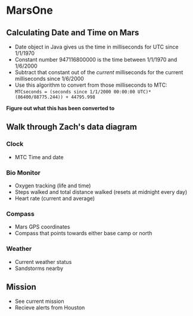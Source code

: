 # MarsOne

## Calculating Date and Time on Mars

* Date object in Java gives us the time in milliseconds for UTC since 1/1/1970
* Constant number 947116800000 is the time between 1/1/1970 and 1/6/2000
* Subtract that constant out of the _current_ milliseconds for the current milliseconds since 1/6/2000
* Use this algorithm to convert from those milliseconds to MTC:
```MTCseconds = (seconds since 1/1/2000 00:00:00 UTC)*(86400/88775.244)) + 44795.998```

**Figure out what this has been converted to**


## Walk through Zach's data diagram 


### Clock
* MTC Time and date

### Bio Monitor
* Oxygen tracking (life and time)
* Steps walked and total distance walked (resets at midnight every day)
* Heart rate (current and average)

### Compass
* Mars GPS coordinates
* Compass that points towards either base camp or north

### Weather
* Current weather status
* Sandstorms nearby

## Mission
* See current mission
* Recieve alerts from Houston
